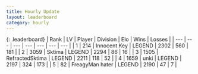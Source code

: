 ```yaml
---
title: Hourly Update
layout: leaderboard
category: hourly
---
```


{: .leaderboard}
| Rank | LV | Player | Division | Elo | Wins | Losses |
| --- | --- | --- | --- | --- | --- | --- |
| <span data-change="0">1</span> | 214 | <span title="ID: 773025">Innocent Key</span> | LEGEND | <span data-change="0">2302</span> | <span data-change="0">560</span> | <span data-change="0">181</span> |
| <span data-change="0">2</span> | 3059 | <span title="ID: 353063">Sktima</span> | LEGEND | <span data-change="4">2294</span> | <span data-change="5">86</span> | <span data-change="1">16</span> |
| <span data-change="0">3</span> | 1505 | <span title="ID: 402846">RefractedSktima</span> | LEGEND | <span data-change="0">2211</span> | <span data-change="0">118</span> | <span data-change="0">52</span> |
| <span data-change="0">4</span> | 1659 | <span title="ID: 692745">unki</span> | LEGEND | <span data-change="0">2197</span> | <span data-change="0">324</span> | <span data-change="0">173</span> |
| <span data-change="0">5</span> | 82 | <span title="ID: 728500">FreagyMan hater</span> | LEGEND | <span data-change="0">2190</span> | <span data-change="0">47</span> | <span data-change="0">7</span> |